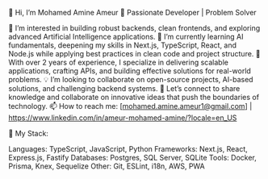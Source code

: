 👋 Hi, I’m Mohamed Amine Ameur
🌟 Passionate Developer | Problem Solver

👀 I’m interested in building robust backends, clean frontends, and exploring advanced Artificial Intelligence applications.
🌱 I’m currently learning AI fundamentals, deepening my skills in Next.js, TypeScript, React, and Node.js while applying best practices in clean code and project structure.
💼 With over 2 years of experience, I specialize in delivering scalable applications, crafting APIs, and building effective solutions for real-world problems.
💡 I’m looking to collaborate on open-source projects, AI-based solutions, and challenging backend systems.
💬 Let’s connect to share knowledge and collaborate on innovative ideas that push the boundaries of technology.
📫 How to reach me: [mohamed.amine.ameur1@gmail.com] | https://www.linkedin.com/in/ameur-mohamed-amine/?locale=en_US 

🚀 My Stack:

Languages: TypeScript, JavaScript, Python
Frameworks: Next.js, React, Express.js, Fastify
Databases: Postgres, SQL Server, SQLite
Tools: Docker, Prisma, Knex, Sequelize
Other: Git, ESLint, i18n, AWS, PWA








